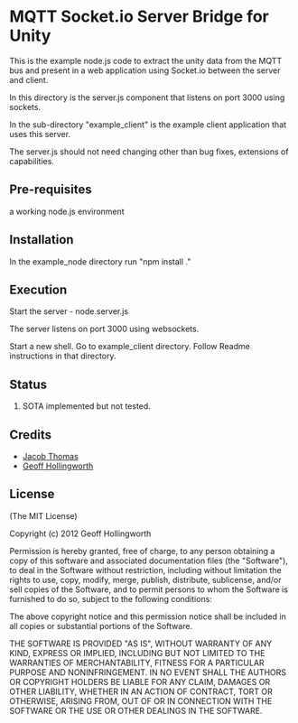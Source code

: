 # MQTT Socket.io Server Bridge for Unity

This is the example node.js code to extract the unity data from the MQTT bus and present in a web application using Socket.io between the server and client.

In this directory is the server.js component that listens on port 3000 using sockets.

In the sub-directory "example_client"  is the example client application that uses this server.

The server.js should not need changing other than bug fixes, extensions of capabilities.

## Pre-requisites

a working node.js environment  

## Installation

In the example_node directory run "npm install ."

## Execution

Start the server - node.server.js

The server listens on port 3000 using websockets.

Start a new shell.  Go to example_client directory.  Follow Readme instructions in that directory.

## Status

1. SOTA implemented but not tested.

## Credits

  - [Jacob Thomas](http://github.com/bjacobt)
  - [Geoff Hollingworth](http://github.com/eusholli)

## License

(The MIT License)

Copyright (c) 2012 Geoff Hollingworth

Permission is hereby granted, free of charge, to any person obtaining a copy of
this software and associated documentation files (the "Software"), to deal in
the Software without restriction, including without limitation the rights to
use, copy, modify, merge, publish, distribute, sublicense, and/or sell copies of
the Software, and to permit persons to whom the Software is furnished to do so,
subject to the following conditions:

The above copyright notice and this permission notice shall be included in all
copies or substantial portions of the Software.

THE SOFTWARE IS PROVIDED "AS IS", WITHOUT WARRANTY OF ANY KIND, EXPRESS OR
IMPLIED, INCLUDING BUT NOT LIMITED TO THE WARRANTIES OF MERCHANTABILITY, FITNESS
FOR A PARTICULAR PURPOSE AND NONINFRINGEMENT. IN NO EVENT SHALL THE AUTHORS OR
COPYRIGHT HOLDERS BE LIABLE FOR ANY CLAIM, DAMAGES OR OTHER LIABILITY, WHETHER
IN AN ACTION OF CONTRACT, TORT OR OTHERWISE, ARISING FROM, OUT OF OR IN
CONNECTION WITH THE SOFTWARE OR THE USE OR OTHER DEALINGS IN THE SOFTWARE.
